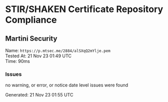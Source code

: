 # STIR/SHAKEN Certificate Repository Compliance

## Martini Security

Name: `https://p.mtsec.me/2884/alSXqQ2mYlje.pem`\
Tested At: 21 Nov 23 01:49 UTC\
Time: 90ms

### Issues

no warning, or error, or notice date level issues were found

Generated: 21 Nov 23 01:55 UTC